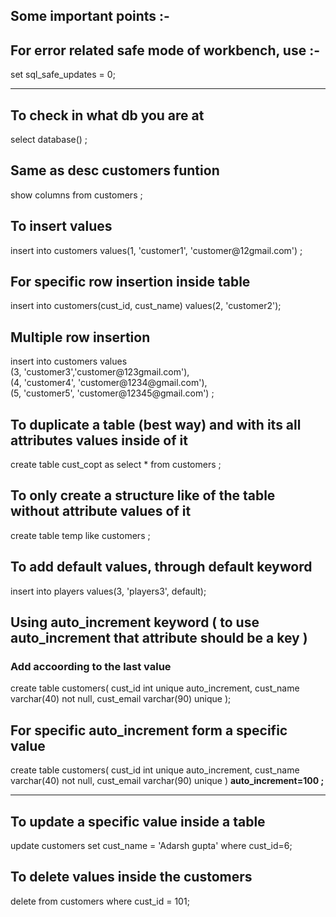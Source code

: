 
<h2>Some important points :- </h2>

<h2> For error related safe mode of workbench, use :- </h2>
<p>set sql_safe_updates = 0;</p>




<hr>

<h2> To check in what db you are at </h2>

<p>select database() ;</p>

<h2> Same as desc customers funtion </h2>
<p>show columns from customers ;</p>

<h2> To insert values </h2>
<p>insert into customers values(1, 'customer1', 'customer@12gmail.com') ;</p>

<h2> For specific row insertion inside table </h2>
<p> insert into customers(cust_id, cust_name) values(2, 'customer2');</p>

<h2> Multiple row insertion </h2>
<p>
    insert into customers values <br>
    (3, 'customer3','customer@123gmail.com'), <br>
    (4, 'customer4', 'customer@1234@gmail.com'), <br>
    (5, 'customer5', 'customer@12345@gmail.com') ; <br>
</p>

<h2>To <b>duplicate</b> a table (best way) and with its all attributes values inside of it </h2>
<p> create table cust_copt as select * from customers ;</p>

<h2>To only create a <b> structure like </b> of the table without attribute values of it </h2>
<p>create table temp like customers ; </p>

<h2>To <b>add default values</b>, through default keyword</h2>
<p>insert into players values(3, 'players3', default);</p>

<h2>Using <b>auto_increment keyword</b> ( to use auto_increment that attribute should be a key )</h2>
<h3>Add accoording to the last value</h3>
<p>
    create table customers(
    cust_id int unique auto_increment,
    cust_name varchar(40) not null,
    cust_email varchar(90) unique
    );
</p>

<h2>For <b>specific auto_increment</b> form a specific value</h2>
<p>
    create table customers(
    cust_id int unique auto_increment,
    cust_name varchar(40) not null,
    cust_email varchar(90) unique
    ) <b> auto_increment=100 ; </b>
</p>

<hr>

<h2>To <b>update</b> a specific value inside a table</h2>
<p>
    update customers
    set cust_name = 'Adarsh gupta' 
    where cust_id=6;
</p>

<h2>To <b>delete</b> values inside the customers</h2>
<p>delete from customers where cust_id = 101;</p>